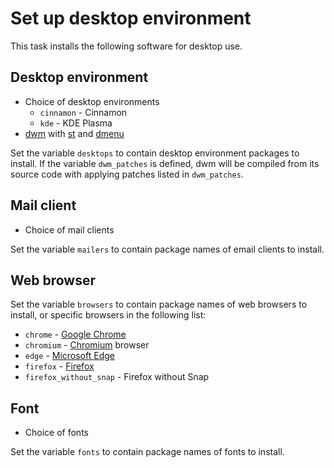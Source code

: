 # Set up desktop environment

This task installs the following software for desktop use.

## Desktop environment

* Choice of desktop environments
  * `cinnamon` - Cinnamon
  * `kde` - KDE Plasma
* [dwm][] with [st][] and [dmenu][]

Set the variable `desktops` to contain desktop environment packages to
install.  If the variable `dwm_patches` is defined, dwm will be
compiled from its source code with applying patches listed in
`dwm_patches`.

## Mail client

* Choice of mail clients

Set the variable `mailers` to contain package names of email clients to
install.

## Web browser

Set the variable `browsers` to contain package names of web browsers to
install, or specific browsers in the following list:

* `chrome` - [Google Chrome][]
* `chromium` - [Chromium][] browser
* `edge` - [Microsoft Edge][]
* `firefox` - [Firefox][]
* `firefox_without_snap` - Firefox without Snap

## Font

* Choice of fonts

Set the variable `fonts` to contain package names of fonts to install.

[Chromium]: https://www.chromium.org/Home/
[dmenu]: https://tools.suckless.org/dmenu/
[dwm]: https://dwm.suckless.org/
[Firefox]: https://www.mozilla.org/firefox/
[Google Chrome]: https://www.google.com/chrome/
[Microsoft Edge]: https://www.microsoft.com/edge/
[st]: https://st.suckless.org/
